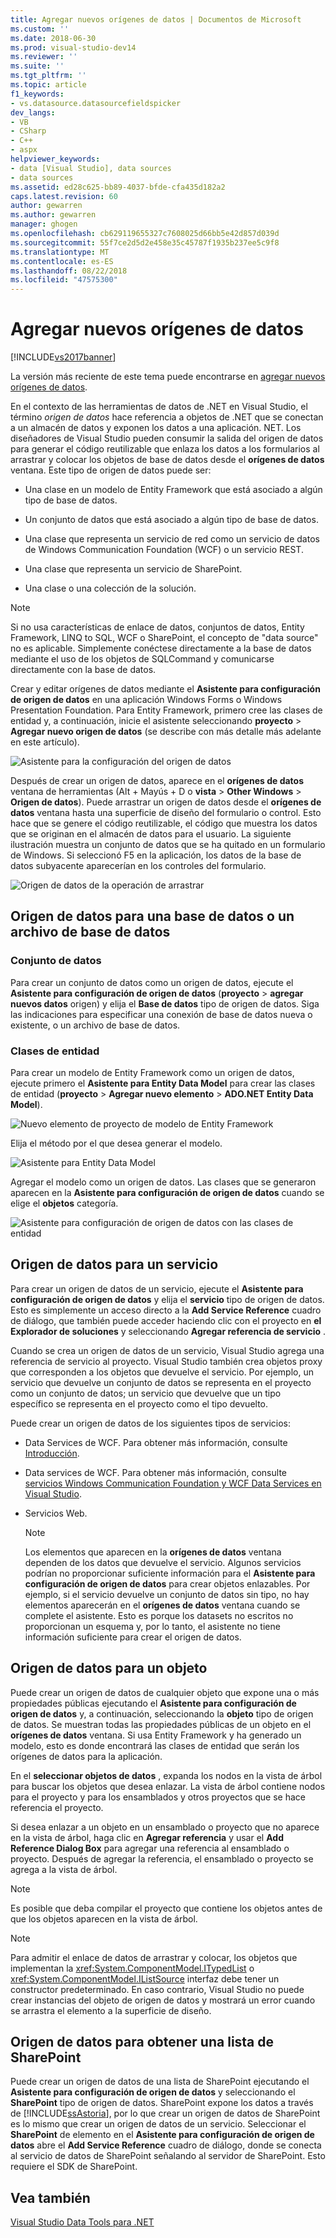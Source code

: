 ```yaml
---
title: Agregar nuevos orígenes de datos | Documentos de Microsoft
ms.custom: ''
ms.date: 2018-06-30
ms.prod: visual-studio-dev14
ms.reviewer: ''
ms.suite: ''
ms.tgt_pltfrm: ''
ms.topic: article
f1_keywords:
- vs.datasource.datasourcefieldspicker
dev_langs:
- VB
- CSharp
- C++
- aspx
helpviewer_keywords:
- data [Visual Studio], data sources
- data sources
ms.assetid: ed28c625-bb89-4037-bfde-cfa435d182a2
caps.latest.revision: 60
author: gewarren
ms.author: gewarren
manager: ghogen
ms.openlocfilehash: cb629119655327c7608025d66bb5e42d857d039d
ms.sourcegitcommit: 55f7ce2d5d2e458e35c45787f1935b237ee5c9f8
ms.translationtype: MT
ms.contentlocale: es-ES
ms.lasthandoff: 08/22/2018
ms.locfileid: "47575300"
---
```

# <a name="add-new-data-sources"></a>Agregar nuevos orígenes de datos
[!INCLUDE[vs2017banner](../includes/vs2017banner.md)]

La versión más reciente de este tema puede encontrarse en [agregar nuevos orígenes de datos](https://docs.microsoft.com/visualstudio/data-tools/add-new-data-sources).  
  
  
En el contexto de las herramientas de datos de .NET en Visual Studio, el término *origen de datos* hace referencia a objetos de .NET que se conectan a un almacén de datos y exponen los datos a una aplicación. NET. Los diseñadores de Visual Studio pueden consumir la salida del origen de datos para generar el código reutilizable que enlaza los datos a los formularios al arrastrar y colocar los objetos de base de datos desde el **orígenes de datos** ventana. Este tipo de origen de datos puede ser:  
  
-   Una clase en un modelo de Entity Framework que está asociado a algún tipo de base de datos.  
  
-   Un conjunto de datos que está asociado a algún tipo de base de datos.  
  
-   Una clase que representa un servicio de red como un servicio de datos de Windows Communication Foundation (WCF) o un servicio REST.  
  
-   Una clase que representa un servicio de SharePoint.  
  
-   Una clase o una colección de la solución.  
  
> [!NOTE]
>  Si no usa características de enlace de datos, conjuntos de datos, Entity Framework, LINQ to SQL, WCF o SharePoint, el concepto de "data source" no es aplicable. Simplemente conéctese directamente a la base de datos mediante el uso de los objetos de SQLCommand y comunicarse directamente con la base de datos.  
  
 Crear y editar orígenes de datos mediante el **Asistente para configuración de origen de datos** en una aplicación Windows Forms o Windows Presentation Foundation. Para Entity Framework, primero cree las clases de entidad y, a continuación, inicie el asistente seleccionando **proyecto** > **Agregar nuevo origen de datos** (se describe con más detalle más adelante en este artículo).  
  
 ![Asistente para la configuración del origen de datos](../data-tools/media/data-source-configuration-wizard.png "Asistente para la configuración del origen de datos")  
  
 Después de crear un origen de datos, aparece en el **orígenes de datos** ventana de herramientas (Alt + Mayús + D o **vista** > **Other Windows**  >  **Origen de datos**). Puede arrastrar un origen de datos desde el **orígenes de datos** ventana hasta una superficie de diseño del formulario o control. Esto hace que se genere el código reutilizable, el código que muestra los datos que se originan en el almacén de datos para el usuario. La siguiente ilustración muestra un conjunto de datos que se ha quitado en un formulario de Windows. Si seleccionó F5 en la aplicación, los datos de la base de datos subyacente aparecerían en los controles del formulario.  
  
 ![Origen de datos de la operación de arrastrar](../data-tools/media/raddata-data-source-drag-operation.png "raddata origen de datos de la operación de arrastrar")  
  
## <a name="data-source-for-a-database-or-a-database-file"></a>Origen de datos para una base de datos o un archivo de base de datos  
  
### <a name="dataset"></a>Conjunto de datos  
 Para crear un conjunto de datos como un origen de datos, ejecute el **Asistente para configuración de origen de datos** (**proyecto** > **agregar nuevos datos** origen) y elija el  **Base de datos** tipo de origen de datos. Siga las indicaciones para especificar una conexión de base de datos nueva o existente, o un archivo de base de datos.  
  
### <a name="entity-classes"></a>Clases de entidad  
 Para crear un modelo de Entity Framework como un origen de datos, ejecute primero el **Asistente para Entity Data Model** para crear las clases de entidad (**proyecto** > **Agregar nuevo elemento**  >  **ADO.NET Entity Data Model**).  
  
 ![Nuevo elemento de proyecto de modelo de Entity Framework](../data-tools/media/raddata-new-entity-framework-model-project-item.png "elemento de proyecto de modelo raddata nuevo Entity Framework")  
  
 Elija el método por el que desea generar el modelo.  
  
 ![Asistente para Entity Data Model](../data-tools/media/raddata-entity-data-model-wizard.png "raddata Asistente para Entity Data Model")  
  
 Agregar el modelo como un origen de datos. Las clases que se generaron aparecen en la **Asistente para configuración de origen de datos** cuando se elige el **objetos** categoría.  
  
 ![Asistente para configuración de origen de datos con las clases de entidad](../data-tools/media/raddata-data-source-configuration-wizard-with-entity-classes.png "raddata Asistente para configuración de origen de datos con las clases de entidad")  
  
## <a name="data-source-for-a-service"></a>Origen de datos para un servicio  
 Para crear un origen de datos de un servicio, ejecute el **Asistente para configuración de origen de datos** y elija el **servicio** tipo de origen de datos. Esto es simplemente un acceso directo a la **Add Service Reference** cuadro de diálogo, que también puede acceder haciendo clic con el proyecto en **el Explorador de soluciones** y seleccionando **Agregar referencia de servicio** .  
  
 Cuando se crea un origen de datos de un servicio, Visual Studio agrega una referencia de servicio al proyecto. Visual Studio también crea objetos proxy que corresponden a los objetos que devuelve el servicio. Por ejemplo, un servicio que devuelve un conjunto de datos se representa en el proyecto como un conjunto de datos; un servicio que devuelve que un tipo específico se representa en el proyecto como el tipo devuelto.  
  
 Puede crear un origen de datos de los siguientes tipos de servicios:  
  
-   Data Services de WCF. Para obtener más información, consulte [Introducción](http://msdn.microsoft.com/library/7924cf94-c9a6-4015-afc9-f5d22b1743bb).  
  
-   Data services de WCF. Para obtener más información, consulte [servicios Windows Communication Foundation y WCF Data Services en Visual Studio](../data-tools/windows-communication-foundation-services-and-wcf-data-services-in-visual-studio.md).  
  
-   Servicios Web.  
  
    > [!NOTE]
    >  Los elementos que aparecen en la **orígenes de datos** ventana dependen de los datos que devuelve el servicio. Algunos servicios podrían no proporcionar suficiente información para el **Asistente para configuración de origen de datos** para crear objetos enlazables. Por ejemplo, si el servicio devuelve un conjunto de datos sin tipo, no hay elementos aparecerán en el **orígenes de datos** ventana cuando se complete el asistente. Esto es porque los datasets no escritos no proporcionan un esquema y, por lo tanto, el asistente no tiene información suficiente para crear el origen de datos.  
  
## <a name="data-source-for-an-object"></a>Origen de datos para un objeto  
 Puede crear un origen de datos de cualquier objeto que expone una o más propiedades públicas ejecutando el **Asistente para configuración de origen de datos** y, a continuación, seleccionando la **objeto** tipo de origen de datos. Se muestran todas las propiedades públicas de un objeto en el **orígenes de datos** ventana.   Si usa Entity Framework y ha generado un modelo, esto es donde encontrará las clases de entidad que serán los orígenes de datos para la aplicación.  
  
 En el **seleccionar objetos de datos** , expanda los nodos en la vista de árbol para buscar los objetos que desea enlazar. La vista de árbol contiene nodos para el proyecto y para los ensamblados y otros proyectos que se hace referencia el proyecto.  
  
 Si desea enlazar a un objeto en un ensamblado o proyecto que no aparece en la vista de árbol, haga clic en **Agregar referencia** y usar el **Add Reference Dialog Box** para agregar una referencia al ensamblado o proyecto. Después de agregar la referencia, el ensamblado o proyecto se agrega a la vista de árbol.  
  
> [!NOTE]
>  Es posible que deba compilar el proyecto que contiene los objetos antes de que los objetos aparecen en la vista de árbol.  
  
> [!NOTE]
>  Para admitir el enlace de datos de arrastrar y colocar, los objetos que implementan la <xref:System.ComponentModel.ITypedList> o <xref:System.ComponentModel.IListSource> interfaz debe tener un constructor predeterminado. En caso contrario, Visual Studio no puede crear instancias del objeto de origen de datos y mostrará un error cuando se arrastra el elemento a la superficie de diseño.  
  
## <a name="data-source-for-a-sharepoint-list"></a>Origen de datos para obtener una lista de SharePoint  
 Puede crear un origen de datos de una lista de SharePoint ejecutando el **Asistente para configuración de origen de datos** y seleccionando el **SharePoint** tipo de origen de datos. SharePoint expone los datos a través de [!INCLUDE[ssAstoria](../includes/ssastoria-md.md)], por lo que crear un origen de datos de SharePoint es lo mismo que crear un origen de datos de un servicio. Seleccionar el **SharePoint** de elemento en el **Asistente para configuración de origen de datos** abre el **Add Service Reference** cuadro de diálogo, donde se conecta al servicio de datos de SharePoint señalando al servidor de SharePoint.  Esto requiere el SDK de SharePoint.  
  
## <a name="see-also"></a>Vea también  
 [Visual Studio Data Tools para .NET](../data-tools/visual-studio-data-tools-for-dotnet.md)

